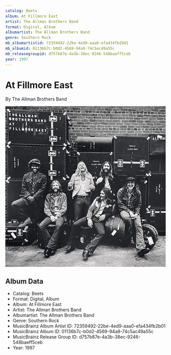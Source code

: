 ```yaml
---
catalog: Beets
album: At Fillmore East
artist: The Allman Brothers Band
format: Digital, Album
albumartist: The Allman Brothers Band
genre: Southern Rock
mb_albumartistid: 72359492-22be-4ed9-aaa0-efa434fb2b01
mb_albumid: 01136b7c-b0d2-4569-94a9-74c5ac49a55c
mb_releasegroupid: d757b87e-4a3b-38ec-9246-548baeff5ceb
year: 1997
---
```


# At Fillmore East

By The Allman Brothers Band

![](../../assets/beetscovers/The_Allman_Brothers_Band-At_Fillmore_East.jpg)

## Album Data

- Catalog: Beets
- Format: Digital, Album
- Album: At Fillmore East
- Artist: The Allman Brothers Band
- Albumartist: The Allman Brothers Band
- Genre: Southern Rock
- MusicBrainz Album Artist ID: 72359492-22be-4ed9-aaa0-efa434fb2b01
- MusicBrainz Album ID: 01136b7c-b0d2-4569-94a9-74c5ac49a55c
- MusicBrainz Release Group ID: d757b87e-4a3b-38ec-9246-548baeff5ceb
- Year: 1997

